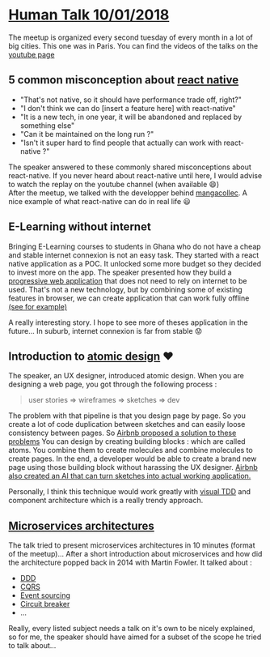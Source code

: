 # [Human Talk 10/01/2018](https://www.meetup.com/HumanTalks-Paris/events/246478316/)

The meetup is organized every second tuesday of every month in a lot of big cities. This one was in Paris.
You can find the videos of the talks on the [youtube page](https://www.youtube.com/watch?v=z-cpXTyR5c8&list=PLs13l-4BLe9fM6ctcrnxXN9w7gIg9IlTq)

## 5 common misconception about [react native](https://facebook.github.io/react-native/)

* "That's not native, so it should have performance trade off, right?"
* "I don't think we can do [insert a feature here] with react-native"
* "It is a new tech, in one year, it will be abandoned and replaced by something else"
* "Can it be maintained on the long run ?"
* "Isn't it super hard to find people that actually can work with react-native ?"

The speaker answered to these commonly shared misconceptions about react-native. If you never heard about react-native until
here, I would advise to watch the replay on the youtube channel (when available :smile:)  
After the meetup, we talked with the developper behind [mangacollec](https://www.mangacollec.com/). A nice example of
what react-native can do in real life :smiley:

## E-Learning without internet

Bringing E-Learning courses to students in Ghana who do not have a cheap and stable internet connexion is not an easy task.
They started with a react native application as a POC. It unlocked some more budget so they decided to invest more on
the app. The speaker presented how they build a [progressive web application](https://developers.google.com/web/progressive-web-apps/) 
that does not need to rely on internet to be used. That's not a new technology, but by combining some of existing features
in browser, we can create application that can work fully offline [(see for example)](https://www.pokedex.org/) 

A really interesting story. I hope to see more of theses application in the future... In suburb, internet connexion is
far from stable :worried: 

## Introduction to [atomic design](https://medium.com/@audreyhacq/l-atomic-design-une-m%C3%A9thode-de-co-creation-prometteuse-bd9d5fc2b2ad) :heart:

The speaker, an UX designer, introduced atomic design. When you are designing a web page, you got through the following process :  
> user stories => wireframes => sketches => dev

The problem with that pipeline is that you design page by page. So you create a lot of code duplication between sketches 
and can easily loose consistency between pages. So [Airbnb proposed a solution to these problems](https://airbnb.design/building-a-visual-language/) 
You can design by creating building blocks : which are called atoms. You combine them to create molecules and 
combine molecules to create pages.
In the end, a developer would be able to create a brand new page using those building block without harassing the UX designer.
[Airbnb also created an AI that can turn sketches into actual working application.](https://thenextweb.com/artificial-intelligence/2017/10/25/airbnb-ai-sketches-design-code/)

Personally, I think this technique would work greatly with [visual TDD](https://toucantoco.com/en/tech-blog/tech/visual-tdd)
and component architecture which is a really trendy approach.

## [Microservices architectures](https://martinfowler.com/articles/microservices.html)

The talk tried to present microservices architectures in 10 minutes (format of the meetup)... After a short introduction about
microservices and how did the architecture popped back in 2014 with Martin Fowler.
It talked about :
* [DDD](https://herbertograca.com/2017/11/16/explicit-architecture-01-ddd-hexagonal-onion-clean-cqrs-how-i-put-it-all-together/)
* [CQRS](https://msdn.microsoft.com/en-us/library/jj591577.aspx)
* [Event sourcing](http://www.draganstepanovic.com/2017/10/28/minimizing-consistency-boundary-with-event-sourcing/)
* [Circuit breaker](https://medium.com/netflix-techblog/making-the-netflix-api-more-resilient-a8ec62159c2d)
* ...

Really, every listed subject needs a talk on it's own to be nicely explained, so for me, the speaker should have aimed for 
a subset of the scope he tried to talk about...